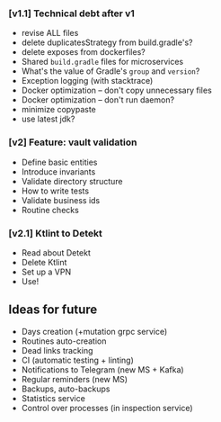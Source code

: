 ### [v1.1] Technical debt after v1

- revise ALL files
- delete duplicatesStrategy from build.gradle's?
- delete exposes from dockerfiles?
- Shared `build.gradle` files for microservices
- What's the value of Gradle's `group` and `version`?
- Exception logging (with stacktrace)
- Docker optimization – don't copy unnecessary files
- Docker optimization – don't run daemon?
- minimize copypaste
- use latest jdk?

### [v2] Feature: vault validation

- Define basic entities
- Introduce invariants
- Validate directory structure
- How to write tests
- Validate business ids
- Routine checks

### [v2.1] Ktlint to Detekt
- Read about Detekt
- Delete Ktlint
- Set up a VPN
- Use!

## Ideas for future

- Days creation (+mutation grpc service)
- Routines auto-creation
- Dead links tracking
- CI (automatic testing + linting)
- Notifications to Telegram (new MS + Kafka)
- Regular reminders (new MS)
- Backups, auto-backups
- Statistics service
- Control over processes (in inspection service)
